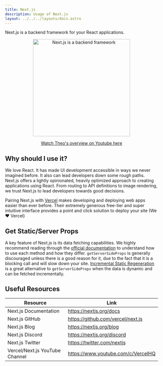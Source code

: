 ```yaml
---
title: Next.js
description: Usage of Next.js
layout: ../../../layouts/docs.astro
---
```


Next.js is a backend framework for your React applications.

<a href="https://www.youtube.com/watch?v=2cB5Fh46Vi4" className="mx-auto" target="\_blank">
  <p align="center">
    <img
      src="/images/nextjs_thumbnail.jpg"
      alt="Next.js is a backend framework"
      width="320"
    />
  </p>
</a>

<a href="https://www.youtube.com/watch?v=2cB5Fh46Vi4" className="mx-auto" target="\_blank">
  <p align="center">Watch Theo's overview on Youtube here</p>
</a>

## Why should I use it?

We love React. It has made UI development accessible in ways we never imagined before. It also can lead developers down some rough paths. Next.js offers a lightly opinionated, heavily optimized approach to creating applications using React. From routing to API definitions to image rendering, we trust Next.js to lead developers towards good decisions.

Pairing Next.js with [Vercel](https://vercel.com/) makes developing and deploying web apps easier than ever before. Their extremely generous free-tier and super intuitive interface provides a point and click solution to deploy your site (We ❤️ Vercel)

## Get Static/Server Props

A key feature of Next.js is its data fetching capabilities. We highly recommend reading through the [official documentation](https://nextjs.org/docs/basic-features/data-fetching) to understand how to use each method and how they differ. `getServerSideProps` is generally discouraged unless there is a good reason for it, due to the fact that it is a blocking call and will slow down your site. [Incremental Static Regeneration](https://nextjs.org/docs/basic-features/data-fetching/incremental-static-regeneration) is a great alternative to `getServerSideProps` when the data is dynamic and can be fetched incrementally.

## Useful Resources

| Resource                       | Link                               |
| ------------------------------ | ---------------------------------- |
| Next.js Documentation          | https://nextjs.org/docs            |
| Next.js GitHub                 | https://github.com/vercel/next.js  |
| Next.js Blog                   | https://nextjs.org/blog            |
| Next.js Discord                | https://nextjs.org/discord         |
| Next.js Twitter                | https://twitter.com/nextjs         |
| Vercel/Next.js YouTube Channel | https://www.youtube.com/c/VercelHQ |
